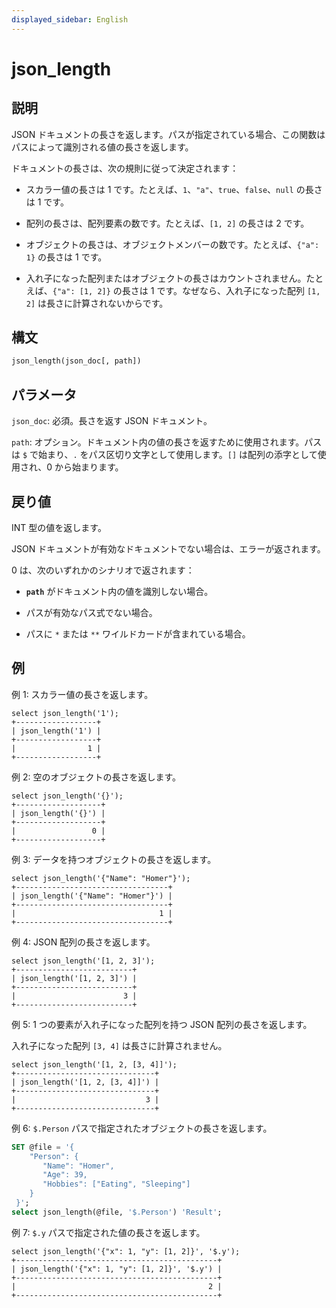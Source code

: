 ```yaml
---
displayed_sidebar: English
---
```


# json_length

## 説明

 JSON ドキュメントの長さを返します。パスが指定されている場合、この関数はパスによって識別される値の長さを返します。

ドキュメントの長さは、次の規則に従って決定されます：

- スカラー値の長さは 1 です。たとえば、`1`、`"a"`、`true`、`false`、`null` の長さは 1 です。

- 配列の長さは、配列要素の数です。たとえば、`[1, 2]` の長さは 2 です。

- オブジェクトの長さは、オブジェクトメンバーの数です。たとえば、`{"a": 1}` の長さは 1 です。

- 入れ子になった配列またはオブジェクトの長さはカウントされません。たとえば、`{"a": [1, 2]}` の長さは 1 です。なぜなら、入れ子になった配列 `[1, 2]` は長さに計算されないからです。

## 構文

```Haskell
json_length(json_doc[, path])
```

## パラメータ

`json_doc`: 必須。長さを返す JSON ドキュメント。

`path`: オプション。ドキュメント内の値の長さを返すために使用されます。パスは `$` で始まり、`.` をパス区切り文字として使用します。`[]` は配列の添字として使用され、0 から始まります。

## 戻り値

INT 型の値を返します。

JSON ドキュメントが有効なドキュメントでない場合は、エラーが返されます。

0 は、次のいずれかのシナリオで返されます：

- **`path`** がドキュメント内の値を識別しない場合。

- パスが有効なパス式でない場合。

- パスに `*` または `**` ワイルドカードが含まれている場合。

## 例

例 1: スカラー値の長さを返します。

```Plain
select json_length('1');
+------------------+
| json_length('1') |
+------------------+
|                1 |
+------------------+
```

例 2: 空のオブジェクトの長さを返します。

```Plain
select json_length('{}');
+-------------------+
| json_length('{}') |
+-------------------+
|                 0 |
+-------------------+
```

例 3: データを持つオブジェクトの長さを返します。

```Plain
select json_length('{"Name": "Homer"}');
+----------------------------------+
| json_length('{"Name": "Homer"}') |
+----------------------------------+
|                                1 |
+----------------------------------+
```

例 4: JSON 配列の長さを返します。

```plain text
select json_length('[1, 2, 3]');
+--------------------------+
| json_length('[1, 2, 3]') |
+--------------------------+
|                        3 |
+--------------------------+
```

例 5: 1 つの要素が入れ子になった配列を持つ JSON 配列の長さを返します。

入れ子になった配列 `[3, 4]` は長さに計算されません。

```plain text
select json_length('[1, 2, [3, 4]]');
+-------------------------------+
| json_length('[1, 2, [3, 4]]') |
+-------------------------------+
|                             3 |
+-------------------------------+
```

例 6: `$.Person` パスで指定されたオブジェクトの長さを返します。

```SQL
SET @file = '{  
    "Person": {    
       "Name": "Homer", 
       "Age": 39,
       "Hobbies": ["Eating", "Sleeping"]  
    }
 }';
select json_length(@file, '$.Person') 'Result';
```

例 7: `$.y` パスで指定された値の長さを返します。

```plain text
select json_length('{"x": 1, "y": [1, 2]}', '$.y');
+---------------------------------------------+
| json_length('{"x": 1, "y": [1, 2]}', '$.y') |
+---------------------------------------------+
|                                           2 |
+---------------------------------------------+
```
